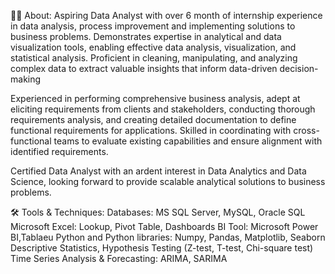 🙋‍♀️ About:
Aspiring Data  Analyst with over 6 month of internship experience in data analysis, process improvement and implementing solutions to business problems. Demonstrates expertise in analytical and data visualization tools, enabling effective data analysis, visualization, and statistical analysis. Proficient in cleaning, manipulating, and analyzing complex data to extract valuable insights that inform data-driven decision-making

Experienced in performing comprehensive business analysis, adept at eliciting requirements from clients and stakeholders, conducting thorough requirements analysis, and creating detailed documentation to define functional requirements for applications. Skilled in coordinating with cross-functional teams to evaluate existing capabilities and ensure alignment with identified requirements.

Certified Data Analyst with an ardent interest in Data Analytics and Data Science, looking forward to provide scalable analytical solutions to business problems.

🛠️ Tools & Techniques:
Databases: MS SQL Server, MySQL, Oracle SQL
Microsoft Excel: Lookup, Pivot Table, Dashboards
BI Tool: Microsoft Power BI,Tablaeu
Python and Python libraries: Numpy, Pandas, Matplotlib, Seaborn
Descriptive Statistics, Hypothesis Testing (Z-test, T-test, Chi-square test)
Time Series Analysis & Forecasting: ARIMA, SARIMA
